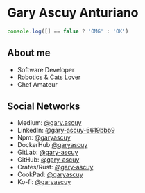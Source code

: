 # Gary Ascuy Anturiano

```ts
console.log([] == false ? 'OMG' : 'OK')
```

## About me 

- Software Developer 
- Robotics & Cats Lover 
- Chef Amateur 

## Social Networks 
- Medium: [@gary.ascuy](https://medium.com/@gary.ascuy)
- LinkedIn: [@gary-ascuy-6619bbb9](https://www.linkedin.com/in/gary-ascuy-6619bbb9/)
- Npm: [@garyascuy](https://www.npmjs.com/~garyascuy)
- DockerHub [@garyascuy](https://hub.docker.com/u/garyascuy)
- GitLab: [@gary-ascuy](https://gitlab.com/gary-ascuy)
- GitHub: [@gary-ascuy](https://github.com/gary-ascuy)
- Crates/Rust: [@gary-ascuy](https://crates.io/users/Gary-Ascuy)
- CookPad: [@garyascuy](https://cookpad.com/co/perfil/22133854)
- Ko-fi: [@garyascuy](https://ko-fi.com/garyascuy)
